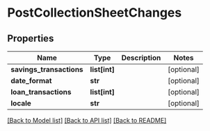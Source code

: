 # PostCollectionSheetChanges

## Properties
Name | Type | Description | Notes
------------ | ------------- | ------------- | -------------
**savings_transactions** | **list[int]** |  | [optional] 
**date_format** | **str** |  | [optional] 
**loan_transactions** | **list[int]** |  | [optional] 
**locale** | **str** |  | [optional] 

[[Back to Model list]](../README.md#documentation-for-models) [[Back to API list]](../README.md#documentation-for-api-endpoints) [[Back to README]](../README.md)

